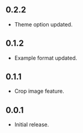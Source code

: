 ## 0.2.2

* Theme option updated.

## 0.1.2

* Example format updated.

## 0.1.1

* Crop image feature.

## 0.0.1

* Initial release.
